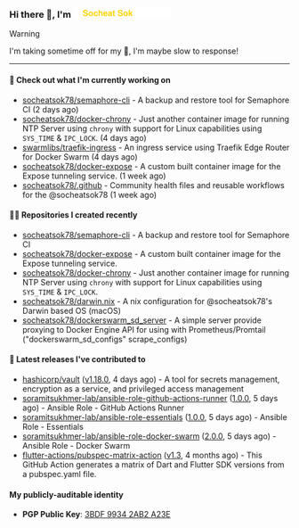 <h3>
   Hi there 👋,
   I'm <a href="#"><img src="assets/branding.svg" width="177" height="18"></a>
</h3>

> [!WARNING]
> I'm taking sometime off for my 👶, I'm maybe slow to response!

---
#### 👷 Check out what I'm currently working on

- [socheatsok78/semaphore-cli](https://github.com/socheatsok78/semaphore-cli) - A backup and restore tool for Semaphore CI (2 days ago)
- [socheatsok78/docker-chrony](https://github.com/socheatsok78/docker-chrony) - Just another container image for running NTP Server using `chrony` with support for Linux capabilities using `SYS_TIME` &amp; `IPC_LOCK`. (4 days ago)
- [swarmlibs/traefik-ingress](https://github.com/swarmlibs/traefik-ingress) - An ingress service using Traefik Edge Router for Docker Swarm (4 days ago)
- [socheatsok78/docker-expose](https://github.com/socheatsok78/docker-expose) - A custom built container image for the Expose tunneling service. (1 week ago)
- [socheatsok78/.github](https://github.com/socheatsok78/.github) - Community health files and reusable workflows for the @socheatsok78 (1 week ago)

#### 👨‍💻 Repositories I created recently

- [socheatsok78/semaphore-cli](https://github.com/socheatsok78/semaphore-cli) - A backup and restore tool for Semaphore CI
- [socheatsok78/docker-expose](https://github.com/socheatsok78/docker-expose) - A custom built container image for the Expose tunneling service.
- [socheatsok78/docker-chrony](https://github.com/socheatsok78/docker-chrony) - Just another container image for running NTP Server using `chrony` with support for Linux capabilities using `SYS_TIME` &amp; `IPC_LOCK`.
- [socheatsok78/darwin.nix](https://github.com/socheatsok78/darwin.nix) - A nix configuration for @socheatsok78&#39;s Darwin based OS (macOS)
- [socheatsok78/dockerswarm_sd_server](https://github.com/socheatsok78/dockerswarm_sd_server) - A simple server provide proxying to Docker Engine API for using with Prometheus/Promtail (&#34;dockerswarm_sd_configs&#34; scrape_configs)

#### 🚀 Latest releases I've contributed to

- [hashicorp/vault](https://github.com/hashicorp/vault) ([v1.18.0](https://github.com/hashicorp/vault/releases/tag/v1.18.0), 4 days ago) - A tool for secrets management, encryption as a service, and privileged access management
- [soramitsukhmer-lab/ansible-role-github-actions-runner](https://github.com/soramitsukhmer-lab/ansible-role-github-actions-runner) ([1.0.0](https://github.com/soramitsukhmer-lab/ansible-role-github-actions-runner/releases/tag/1.0.0), 5 days ago) - Ansible Role - GitHub Actions Runner
- [soramitsukhmer-lab/ansible-role-essentials](https://github.com/soramitsukhmer-lab/ansible-role-essentials) ([1.0.0](https://github.com/soramitsukhmer-lab/ansible-role-essentials/releases/tag/1.0.0), 5 days ago) - Ansible Role - Essentials
- [soramitsukhmer-lab/ansible-role-docker-swarm](https://github.com/soramitsukhmer-lab/ansible-role-docker-swarm) ([2.0.0](https://github.com/soramitsukhmer-lab/ansible-role-docker-swarm/releases/tag/2.0.0), 5 days ago) - Ansible Role - Docker Swarm
- [flutter-actions/pubspec-matrix-action](https://github.com/flutter-actions/pubspec-matrix-action) ([v1.3](https://github.com/flutter-actions/pubspec-matrix-action/releases/tag/v1.3), 4 months ago) - This GitHub Action generates a matrix of Dart and Flutter SDK versions from a pubspec.yaml file.

#### My publicly-auditable identity
   - **PGP Public Key**: [3BDF 9934 2AB2 A23E](https://keyserver.ubuntu.com/pks/lookup?search=73E235BAB2858AF5EBBBD4063BDF99342AB2A23E&fingerprint=on&options=mr&op=index)
